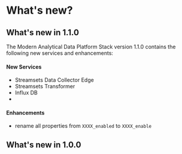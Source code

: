 # What's new?

## What's new in 1.1.0

The Modern Analytical Data Platform Stack version 1.1.0 contains the following new services and enhancements:

#### New Services

* Streamsets Data Collector Edge
* Streamsets Transformer
* Influx DB
* 

#### Enhancements

* rename all properties from `XXXX_enabled` to `XXXX_enable` 

## What's new in 1.0.0
